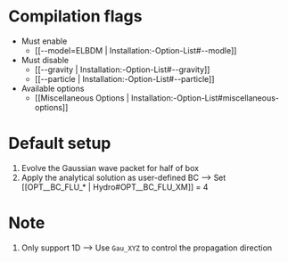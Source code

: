 # Compilation flags
- Must enable
   - [[--model=ELBDM | Installation:-Option-List#--modle]]
- Must disable
   - [[--gravity | Installation:-Option-List#--gravity]]
   - [[--particle | Installation:-Option-List#--particle]]
- Available options
   - [[Miscellaneous Options | Installation:-Option-List#miscellaneous-options]]


# Default setup
1. Evolve the Gaussian wave packet for half of box
2. Apply the analytical solution as user-defined BC
   --> Set [[OPT__BC_FLU_* | Hydro#OPT__BC_FLU_XM]] = 4


# Note
1. Only support 1D --> Use `Gau_XYZ` to control the propagation direction
